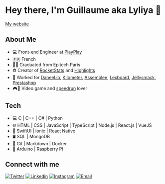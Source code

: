 # Hey there, I'm Guillaume aka Lyliya 👋

[My website](https://lyliya.github.io/)

## About Me
- 💻 Front-end Engineer at [PlayPlay][playplay]
- 🇫🇷 French
- 🧑‍💻 Graduated from Epitech Paris
- ⚽ Creator of [RocketStats][rocketstats] and [Highlights][highlights]
- 💼 Worked for [Daneel.io][daneel], [Kilometer][kilometer], [Assemblee][assemblee], [Lexboard][lexboard], [Jellysmack][jellysmack], [Prestashop][prestashop]
- 🎮🏃 Video game and [speedrun][speedrun] lover

## Tech
- 💻 C | C++ | C# | Python
- 🌐 HTML | CSS | JavaScript | TypeScript | Node.js | React.js | VueJS
- 📱 SwiftUI | Ionic | React Native
- 🛢 SQL | MongoDB
- 🔧 Git | Markdown | Docker
- 🤖 Arduino | Raspberry Pi

## Connect with me

[![Twitter](https://img.shields.io/twitter/follow/Lyliiya?color=1DA1F2&logo=twitter&style=for-the-badge)][twitter]
[![Linkedin](https://img.shields.io/badge/LinkedIn-Guillaume%20Guerin-blue?style=for-the-badge&logo=linkedin)][linkedin]
[![Instagram](https://img.shields.io/badge/Instagram-Lyliya__-e1306c?style=for-the-badge&logo=instagram)][instagram]
[![Email](https://img.shields.io/badge/Email-guerin.dev@gmail.com-red?style=for-the-badge&logo=gmail)][email]

[rocketstats]: https://bakkesplugins.com/plugins/view/30
[twitter]: https://twitter.com/Lyliiya
[daneel]: https://daneel.io/
[kilometer]: https://kilometer.fr/
[assemblee]: https://assemblee.io/
[speedrun]: https://www.speedrun.com/user/Lyliya
[linkedin]: https://www.linkedin.com/in/guillaume-guerin-6b1650135/
[instagram]: https://www.instagram.com/lyliya__/
[email]: mailto:guerin.dev@gmail.com
[lexboard]: https://lexboard.fr/
[highlights]: https://highlights.lyliya.fr/
[jellysmack]: https://jellysmack.com/fr/
[prestashop]: https://prestashop.fr/
[playplay]: https://playplay.com/fr
